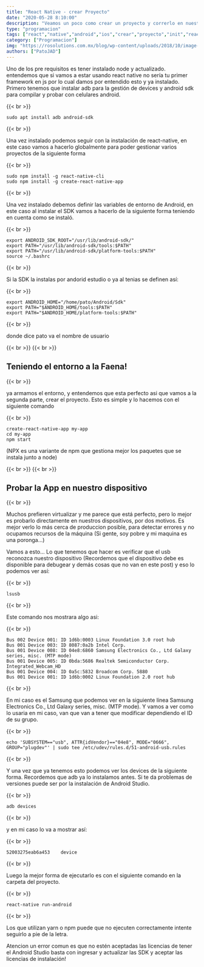 ```yaml
---
title: "React Native - crear Proyecto"
date: "2020-05-28 8:10:00"
description: "Veamos un poco como crear un proyecto y correrlo en nuestros dispositivos android"
type: "programacion"
tags: ["react","native","android","ios","crear","proyecto","init","react-native"]
category: ["Programacion"]
img: "https://rosolutions.com.mx/blog/wp-content/uploads/2018/10/image-4-740x414.png"
authors: ["PatoJAD"]
---
```


Uno de los pre requisitos es tener instalado node y actualizado. entendemos que si vamos a estar usando react native no sería tu primer framework en js por lo cual damos por entendido esto y ya instalado. Primero tenemos que instalar adb para la gestión de devices y android sdk para compilar y probar con celulares android.

{{< br >}}

    sudo apt install adb android-sdk

{{< br >}}

Una vez instalado podemos seguir con la instalación de react-native, en este caso vamos a hacerlo globalmente para poder gestionar varios proyectos de la siguiente forma

{{< br >}}

    sudo npm install -g react-native-cli
    sudo npm install -g create-react-native-app

{{< br >}}

Una vez instalado debemos definir las variables de entorno de Android, en este caso al instalar el SDK vamos a hacerlo de la siguiente forma teniendo en cuenta como se instaló.

{{< br >}}

    export ANDROID_SDK_ROOT="/usr/lib/android-sdk/"
    export PATH="/usr/lib/android-sdk/tools:$PATH"
    export PATH="/usr/lib/android-sdk/platform-tools:$PATH"
    source ~/.bashrc

{{< br >}}

Si la SDK la instalas por andorid estudio o ya al tenias se definen así:

{{< br >}}

    export ANDROID_HOME="/home/pato/Android/Sdk"
    export PATH="$ANDROID_HOME/tools:$PATH"
    export PATH="$ANDROID_HOME/platform-tools:$PATH"

{{< br >}}

donde dice pato va el nombre de usuario

{{< br >}}
{{< br >}}

## Teniendo el entorno a la Faena!

{{< br >}}

ya armamos el entorno, y entendemos que esta perfecto asi que vamos a la segunda parte, crear el proyecto. Esto es simple y lo hacemos con el siguiente comando

{{< br >}}

    create-react-native-app my-app
    cd my-app
    npm start

(NPX es una variante de npm que gestiona mejor los paquetes que se instala junto a node)

{{< br >}}
{{< br >}}

## Probar la App en nuestro dispositivo

{{< br >}}

Muchos prefieren virtualizar y me parece que está perfecto, pero lo mejor es probarlo directamente en nuestros dispositivos, por dos motivos. Es mejor verlo lo más cerca de produccion posible, para detectar errores y no ocupamos recursos de la máquina (Si gente, soy pobre y mi maquina es una poronga...)

Vamos a esto... Lo que tenemos que hacer es verificar que el usb reconozca nuestro dispositivo (Recordemos que el dispositivo debe es disponible para debugear y demás cosas que no van en este post) y eso lo podemos ver así:

{{< br >}}

    lsusb

{{< br >}}

Este comando nos mostrara algo asi:

{{< br >}}

    Bus 002 Device 001: ID 1d6b:0003 Linux Foundation 3.0 root hub
    Bus 001 Device 003: ID 8087:0a2b Intel Corp.
    Bus 001 Device 008: ID 04e8:6860 Samsung Electronics Co., Ltd Galaxy series, misc. (MTP mode)
    Bus 001 Device 005: ID 0bda:5686 Realtek Semiconductor Corp. Integrated_Webcam_HD
    Bus 001 Device 004: ID 0a5c:5832 Broadcom Corp. 5880
    Bus 001 Device 001: ID 1d6b:0002 Linux Foundation 2.0 root hub

{{< br >}}

En mi caso es el Samsung que podemos ver en la siguiente línea Samsung Electronics Co., Ltd Galaxy series, misc. (MTP mode). Y vamos a ver como lo usaria en mi caso, van que van a tener que modificar dependiendo el ID de su grupo.

{{< br >}}

    echo 'SUBSYSTEM=="usb", ATTR{idVendor}=="04e8", MODE="0666", GROUP="plugdev"' | sudo tee /etc/udev/rules.d/51-android-usb.rules

{{< br >}}

Y una vez que ya tenemos esto podemos ver los devices de la siguiente forma. Recordemos que adb ya lo instalamos antes. Si te da problemas de versiones puede ser por la instalación de Android Studio.

{{< br >}}

    adb devices

{{< br >}}

y en mi caso lo va a mostrar así:

{{< br >}}

    52003275eab6a453	device

{{< br >}}

Luego la mejor forma de ejecutarlo es con el siguiente comando en la carpeta del proyecto.

{{< br >}}

    react-native run-android

{{< br >}}

Los que utilizan yarn o npm puede que no ejecuten correctamente intente seguirlo a pie de la letra.


Atencion un error comun es que no estén aceptadas las licencias de tener el Android Studio basta con ingresar y actualizar las SDK y aceptar las licencias de instalación!
